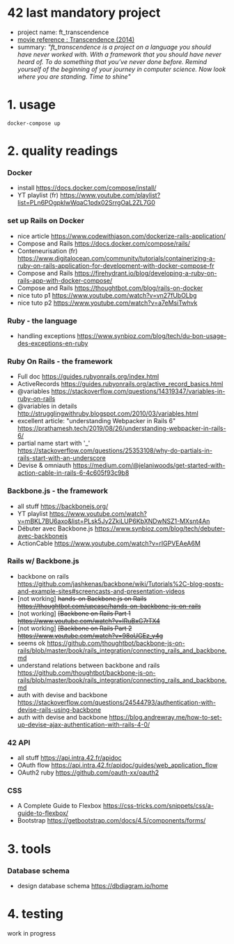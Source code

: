 # 42 last mandatory project
- project name: ft_transcendence
- [movie reference : Transcendence (2014)](https://en.wikipedia.org/wiki/Transcendence_(2014_film))
- summary: *"ft_transcendence is a project on a language you should have never worked with. With a framework that you should have never heard of. To do something that you’ve never done before. Remind yourself of the beginning of your journey in computer science. Now look where you are standing. Time to shine"*

# 1. usage

```
docker-compose up
```

# 2. quality readings 

### Docker
- install https://docs.docker.com/compose/install/
- YT playlist (fr) https://www.youtube.com/playlist?list=PLn6POgpklwWqaC1pdx02SrrgOaL2ZL7G0

### set up Rails on Docker
- nice article https://www.codewithjason.com/dockerize-rails-application/ 
- Compose and Rails https://docs.docker.com/compose/rails/
- Conteneurisation (fr) https://www.digitalocean.com/community/tutorials/containerizing-a-ruby-on-rails-application-for-development-with-docker-compose-fr
- Compose and Rails https://firehydrant.io/blog/developing-a-ruby-on-rails-app-with-docker-compose/
- Compose and Rails https://thoughtbot.com/blog/rails-on-docker
- nice tuto p1 https://www.youtube.com/watch?v=vn27fUbOLbg
- nice tuto p2 https://www.youtube.com/watch?v=a7eMsiTwhvk

### Ruby - the language
- handling exceptions https://www.synbioz.com/blog/tech/du-bon-usage-des-exceptions-en-ruby

### Ruby On Rails - the framework
- Full doc https://guides.rubyonrails.org/index.html
- ActiveRecords https://guides.rubyonrails.org/active_record_basics.html
- @variables https://stackoverflow.com/questions/14319347/variables-in-ruby-on-rails
- @variables in details http://strugglingwithruby.blogspot.com/2010/03/variables.html
- excellent article: "understanding Webpacker in Rails 6" https://prathamesh.tech/2019/08/26/understanding-webpacker-in-rails-6/
- partial name start with '_' https://stackoverflow.com/questions/25353108/why-do-partials-in-rails-start-with-an-underscore
- Devise & omniauth https://medium.com/@jelaniwoods/get-started-with-action-cable-in-rails-6-4c605f93c9b8

### Backbone.js - the framework
- all stuff https://backbonejs.org/
- YT playlist https://www.youtube.com/watch?v=mBKL7BU6axo&list=PLsk5Jy2ZkiLUP6KbXNDwNSZ1-MXsnt4An
- Débuter avec Backbone.js https://www.synbioz.com/blog/tech/debuter-avec-backbonejs
- ActionCable https://www.youtube.com/watch?v=rIGPVEAeA6M

### Rails w/ Backbone.js 
- backbone on rails https://github.com/jashkenas/backbone/wiki/Tutorials%2C-blog-posts-and-example-sites#screencasts-and-presentation-videos
- [not working] ~~hands-on Backbone.js on Rails https://thoughtbot.com/upcase/hands-on-backbone-js-on-rails~~
- [not working] ~~[Backbone on Rails Part 1 https://www.youtube.com/watch?v=lRuBxG7rTX4~~
- [not working] ~~[Backbone on Rails Part 2 https://www.youtube.com/watch?v=98oUGEz_y4g~~
- seems ok https://github.com/thoughtbot/backbone-js-on-rails/blob/master/book/rails_integration/connecting_rails_and_backbone.md
- understand relations between backbone and rails https://github.com/thoughtbot/backbone-js-on-rails/blob/master/book/rails_integration/connecting_rails_and_backbone.md
- auth with devise and backbone https://stackoverflow.com/questions/24544793/authentication-with-devise-rails-using-backbone
- auth with devise and backbone https://blog.andrewray.me/how-to-set-up-devise-ajax-authentication-with-rails-4-0/

### 42 API
- all stuff https://api.intra.42.fr/apidoc
- OAuth flow https://api.intra.42.fr/apidoc/guides/web_application_flow
- OAuth2 ruby https://github.com/oauth-xx/oauth2

### CSS
- A Complete Guide to Flexbox https://css-tricks.com/snippets/css/a-guide-to-flexbox/
- Bootstrap https://getbootstrap.com/docs/4.5/components/forms/

# 3. tools

### Database schema
- design database schema https://dbdiagram.io/home

# 4. testing

work in progress
